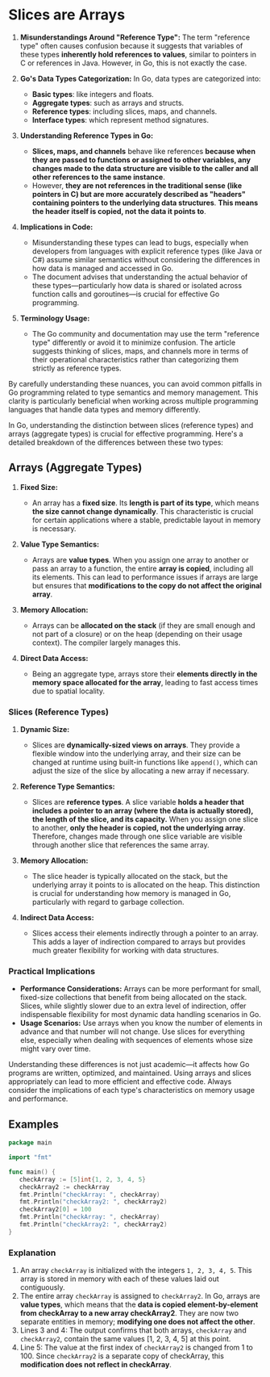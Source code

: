 # Slices are Arrays

1. **Misunderstandings Around "Reference Type":** The term "reference type" often causes confusion because it suggests that variables of these types **inherently hold references to values**, similar to pointers in C or references in Java. However, in Go, this is not exactly the case.
2. **Go's Data Types Categorization:** In Go, data types are categorized into:

   - **Basic types**: like integers and floats.
   - **Aggregate types**: such as arrays and structs.
   - **Reference types**: including slices, maps, and channels.
   - **Interface types**: which represent method signatures.

3. **Understanding Reference Types in Go:**

   - **Slices, maps, and channels** behave like references **because when they are passed to functions or assigned to other variables, any changes made to the data structure are visible to the caller and all other references to the same instance**.
   - However, **they are not references in the traditional sense (like pointers in C) but are more accurately described as "headers" containing pointers to the underlying data structures**. **This means the header itself is copied, not the data it points to**.

4. **Implications in Code:**

   - Misunderstanding these types can lead to bugs, especially when developers from languages with explicit reference types (like Java or C#) assume similar semantics without considering the differences in how data is managed and accessed in Go.
   - The document advises that understanding the actual behavior of these types—particularly how data is shared or isolated across function calls and goroutines—is crucial for effective Go programming.

5. **Terminology Usage:**
   - The Go community and documentation may use the term "reference type" differently or avoid it to minimize confusion. The article suggests thinking of slices, maps, and channels more in terms of their operational characteristics rather than categorizing them strictly as reference types.

By carefully understanding these nuances, you can avoid common pitfalls in Go programming related to type semantics and memory management. This clarity is particularly beneficial when working across multiple programming languages that handle data types and memory differently.

In Go, understanding the distinction between slices (reference types) and arrays (aggregate types) is crucial for effective programming. Here's a detailed breakdown of the differences between these two types:

## Arrays (Aggregate Types)

1. **Fixed Size:**

   - An array has a **fixed size**. Its **length is part of its type**, which means **the size cannot change dynamically**. This characteristic is crucial for certain applications where a stable, predictable layout in memory is necessary.

2. **Value Type Semantics:**

   - Arrays are **value types**. When you assign one array to another or pass an array to a function, the entire **array is copied**, including all its elements. This can lead to performance issues if arrays are large but ensures that **modifications to the copy do not affect the original array**.

3. **Memory Allocation:**

   - Arrays can be **allocated on the stack** (if they are small enough and not part of a closure) or on the heap (depending on their usage context). The compiler largely manages this.

4. **Direct Data Access:**
   - Being an aggregate type, arrays store their **elements directly in the memory space allocated for the array**, leading to fast access times due to spatial locality.

### Slices (Reference Types)

1. **Dynamic Size:**

   - Slices are **dynamically-sized views on arrays**. They provide a flexible window into the underlying array, and their size can be changed at runtime using built-in functions like `append()`, which can adjust the size of the slice by allocating a new array if necessary.

2. **Reference Type Semantics:**

   - Slices are **reference types**. A slice variable **holds a header that includes a pointer to an array (where the data is actually stored), the length of the slice, and its capacity.** When you assign one slice to another, **only the header is copied, not the underlying array**. Therefore, changes made through one slice variable are visible through another slice that references the same array.

3. **Memory Allocation:**

   - The slice header is typically allocated on the stack, but the underlying array it points to is allocated on the heap. This distinction is crucial for understanding how memory is managed in Go, particularly with regard to garbage collection.

4. **Indirect Data Access:**
   - Slices access their elements indirectly through a pointer to an array. This adds a layer of indirection compared to arrays but provides much greater flexibility for working with data structures.

### Practical Implications

- **Performance Considerations:** Arrays can be more performant for small, fixed-size collections that benefit from being allocated on the stack. Slices, while slightly slower due to an extra level of indirection, offer indispensable flexibility for most dynamic data handling scenarios in Go.
- **Usage Scenarios:** Use arrays when you know the number of elements in advance and that number will not change. Use slices for everything else, especially when dealing with sequences of elements whose size might vary over time.

Understanding these differences is not just academic—it affects how Go programs are written, optimized, and maintained. Using arrays and slices appropriately can lead to more efficient and effective code. Always consider the implications of each type's characteristics on memory usage and performance.

## Examples

```go
package main

import "fmt"

func main() {
   checkArray := [5]int{1, 2, 3, 4, 5}
   checkArray2 := checkArray
   fmt.Println("checkArray: ", checkArray)
   fmt.Println("checkArray2: ", checkArray2)
   checkArray2[0] = 100
   fmt.Println("checkArray: ", checkArray)
   fmt.Println("checkArray2: ", checkArray2)
}
```

### Explanation

1. An array `checkArray` is initialized with the integers `1, 2, 3, 4, 5`. This array is stored in memory with each of these values laid out contiguously.
2. The entire array `checkArray` is assigned to `checkArray2`. In Go, arrays are **value types**, which means that the **data is copied element-by-element from checkArray to a new array checkArray2**. They are now two separate entities in memory; **modifying one does not affect the other**.
3. Lines 3 and 4: The output confirms that both arrays, `checkArray` and `checkArray2`, contain the same values [1, 2, 3, 4, 5] at this point.
4. Line 5: The value at the first index of `checkArray2` is changed from 1 to 100. Since `checkArray2` is a separate copy of checkArray, this **modification does not reflect in checkArray**.
